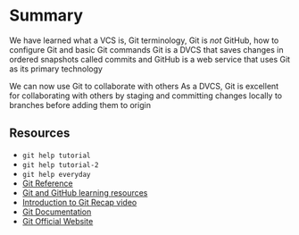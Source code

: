 # Summary

We have learned what a VCS is, Git terminology, Git is *not* GitHub, how to configure Git and basic Git commands
Git is a DVCS that saves changes in ordered snapshots called commits and GitHub is a web service that uses Git as its primary technology

We can now use Git to collaborate with others
As a DVCS, Git is excellent for collaborating with others by staging and committing changes locally to branches before adding them to origin

## Resources

- `git help tutorial`
- `git help tutorial-2`
- `git help everyday`
- [Git Reference](https://git-scm.com/docs/everyday)
- [Git and GitHub learning resources](https://docs.github.com/en/get-started/start-your-journey/git-and-github-learning-resources)
- [Introduction to Git Recap video](https://www.youtube.com/watch?v=9uGS1ak_FGg)
- [Git Documentation](https://git-scm.com/docs)
- [Git Official Website](https://git-scm.com/)
